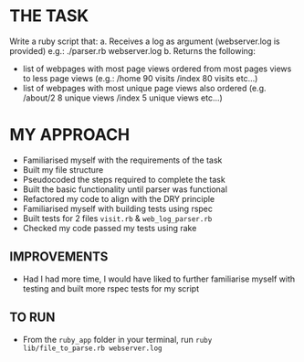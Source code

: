 # THE TASK

Write a ruby script that:
a. Receives a log as argument (webserver.log is provided) e.g.: ./parser.rb webserver.log
b. Returns the following:
  - list of webpages with most page views ordered from most pages views to less page views (e.g.: /home 90 visits /index 80 visits etc...)
  - list of webpages with most unique page views also ordered (e.g. /about/2 8 unique views /index 5 unique views etc...)

# MY APPROACH

- Familiarised myself with the requirements of the task
- Built my file structure
- Pseudocoded the steps required to complete the task
- Built the basic functionality until parser was functional
- Refactored my code to align with the DRY principle
- Familiarised myself with building tests using rspec
- Built tests for 2 files `visit.rb` & `web_log_parser.rb`
- Checked my code passed my tests using rake

## IMPROVEMENTS

- Had I had more time, I would have liked to further familiarise myself with testing and built more rspec tests for my script

## TO RUN

- From the `ruby_app` folder in your terminal, run `ruby lib/file_to_parse.rb webserver.log`
